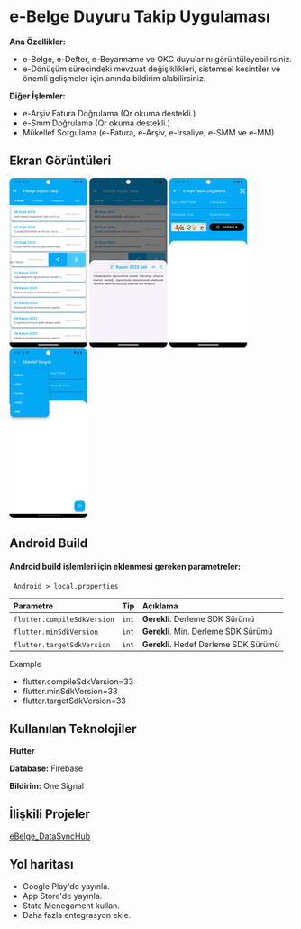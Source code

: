 # e-Belge Duyuru Takip Uygulaması

**Ana Özellikler:**
- e-Belge, e-Defter, e-Beyanname ve OKC duyularını görüntüleyebilirsiniz.
- e-Dönüşüm sürecindeki mevzuat değişiklikleri, sistemsel kesintiler ve önemli gelişmeler için anında bildirim alabilirsiniz.

**Diğer İşlemler:**
- e-Arşiv Fatura Doğrulama (Qr okuma destekli.)
- e-Smm Doğrulama (Qr okuma destekli.)
-  Mükellef Sorgulama (e-Fatura, e-Arşiv, e-İrsaliye, e-SMM ve e-MM)
## Ekran Görüntüleri

![Ana Ekran](screenshots/1.png)
![Menü](screenshots/2.png)
![e-Arşiv Fatura Doğrulama](screenshots/3.png)
![e-SMM Doğrulama](screenshots/4.png)

## Android Build

#### Android build işlemleri için eklenmesi gereken parametreler:

```http
 Android > local.properties
```

| Parametre | Tip     | Açıklama                |
| :-------- | :------- | :------------------------- |
| `flutter.compileSdkVersion` | `int` | **Gerekli**. Derleme SDK Sürümü |
| `flutter.minSdkVersion` | `int` | **Gerekli**. Min. Derleme SDK Sürümü |
| `flutter.targetSdkVersion` | `int` | **Gerekli**. Hedef Derleme SDK Sürümü |

Example
- flutter.compileSdkVersion=33
- flutter.minSdkVersion=33
- flutter.targetSdkVersion=33

  
## Kullanılan Teknolojiler

**Flutter**

**Database:** Firebase

**Bildirim:** One Signal
  
## İlişkili Projeler


[eBelge_DataSyncHub](https://github.com/developersimsek/eBelge_DataSyncHub)

  
## Yol haritası
- Google Play'de yayınla.
- App Store'de yayınla.
- State Menegament kullan.
- Daha fazla entegrasyon ekle.

  